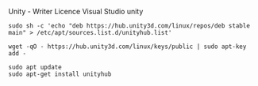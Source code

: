 
Unity - Writer Licence
Visual Studio unity


```
sudo sh -c 'echo "deb https://hub.unity3d.com/linux/repos/deb stable main" > /etc/apt/sources.list.d/unityhub.list'
```

```
wget -qO - https://hub.unity3d.com/linux/keys/public | sudo apt-key add -
```
```
sudo apt update
sudo apt-get install unityhub
```